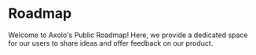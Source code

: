 # Roadmap
Welcome to Axolo's Public Roadmap! Here, we provide a dedicated space for our users to share ideas and offer feedback on our product.
